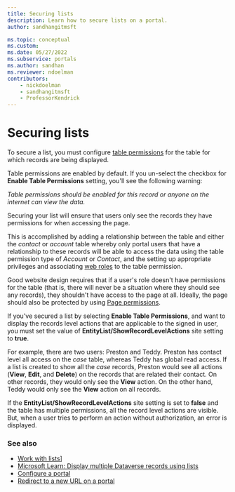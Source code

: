 ```yaml
---
title: Securing lists
description: Learn how to secure lists on a portal.
author: sandhangitmsft

ms.topic: conceptual
ms.custom: 
ms.date: 05/27/2022
ms.subservice: portals
ms.author: sandhan
ms.reviewer: ndoelman
contributors:
    - nickdoelman
    - sandhangitmsft
    - ProfessorKendrick
---
```


# Securing lists

To secure a list, you must configure [table permissions](entity-permissions-studio.md) for the table for which records are being displayed.

Table permissions are enabled by default. If you un-select the checkbox for **Enable Table Permissions** setting, you'll see the following warning:

*Table permissions should be enabled for this record or anyone on the internet can view the data.*

Securing your list will ensure that users only see the records they have permissions for when accessing the page. 

This is accomplished by adding a relationship between the table and either the *contact* or *account* table whereby only portal users that have a relationship to these records will be able to access the data using the table permission type of *Account* or *Contact*, and the setting up appropriate privileges and associating [web roles](create-web-roles.md) to the table permission.

Good website design requires that if a user's role doesn't have permissions for the table (that is, there will never be a situation where they should see any records), they shouldn't have access to the page at all. Ideally, the page should also be protected by using [Page permissions](webpage-access-control.md).

If you've secured a list by selecting **Enable Table Permissions**, and want to display the records level actions that are applicable to the signed in user, you must set the value of **EntityList/ShowRecordLevelActions** site setting to **true**. 

For example, there are two users: Preston and Teddy. Preston has contact level all access on the *case* table, whereas Teddy has global read access. If a list is created to show all the *case* records, Preston would see all actions (**View**, **Edit**, and **Delete**) on the records that are related their contact. On other records, they would only see the **View** action. On the other hand, Teddy would only see the **View** action on all records.

If the **EntityList/ShowRecordLevelActions** site setting is set to **false** and the table has multiple permissions, all the record level actions are visible. But, when a user tries to perform an action without authorization, an error is displayed.

### See also

- [Work with lists](entity-lists.md)]
- [Microsoft Learn: Display multiple Dataverse records using lists](/learn/modules/portals-access-data-platform/2-entity-lists)
- [Configure a portal](configure-portal.md)  
- [Redirect to a new URL on a portal](add-redirect-url.md)


